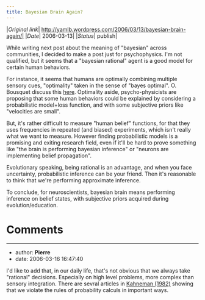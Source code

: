 ```yaml
---
title: Bayesian Brain Again?
---
```


|*Original link*| http://yamlb.wordpress.com/2006/03/13/bayesian-brain-again/|
|*Date*| 2006-03-13|
|*Status*| publish|

While writing next post about the meaning of "bayesian" across communities, I decided to make a post just for psychophysics. I'm not qualified, but it seems that a "bayesian rational" agent is a good model for certain human behaviors.

For instance, it seems that humans are optimally combining multiple sensory cues, "optimality" taken in the sense of "bayes optimal". O. Bousquet discuss this <a href="http://ml.typepad.com/machine_learning_thoughts/2006/01/bayesian_brain.html">here</a>. Optimality aside, psycho-physicists are proposing that some human behaviors could be explained by considering a probabilistic model+loss function, and with some subjective priors like "velocities are small".

But, it's rather difficult to measure "human belief" functions,  for that they uses frequencies in repeated (and biased) experiments, which isn't really what we want to measure. However finding probabilistic models is a promising and exiting research field, even if it'll be hard to prove something like "the brain is performing bayesian inference" or "neurons are implementing belief propagation".

Evolutionary speaking, being rational is an advantage, and when you face uncertainty, probabilistic inference can be your friend. Then it's reasonable to think that we're performing approximate inference. 

To conclude, for neuroscientists, bayesian brain means performing inference on belief states, with subjective priors acquired during evolution/education.

# Comments


---
- author: **Pierre**
- date: 2006-03-16 16:47:40

I'd like to add that, in our daily life, that's not obvious that we always take "rational" decisions. Especially on high level problems, more complex than sensory integration. There are sevral articles in  <a href="http://www.amazon.com/gp/product/0521284147/102-8505437-7435317?v=glance&#38;#38;n=283155" title="Kahneman" rel="nofollow">Kahneman (1982)</a> showing that we violate the rules of probability calculs in important ways.